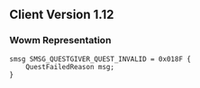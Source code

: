 ## Client Version 1.12

### Wowm Representation
```rust,ignore
smsg SMSG_QUESTGIVER_QUEST_INVALID = 0x018F {
    QuestFailedReason msg;    
}

```
